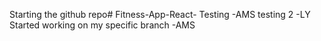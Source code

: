 Starting the github repo# Fitness-App-React-
Testing -AMS
 testing 2 -LY
 Started working on my specific branch -AMS